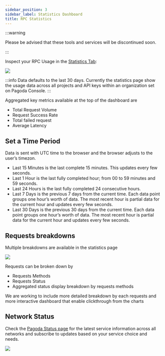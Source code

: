 ```yaml
---
sidebar_position: 3
sidebar_label: Statistics Dashboard
title: RPC Statistics
---
```


:::warning

Please be advised that these tools and services will be discontinued soon.

:::

Inspect your RPC Usage in the [Statistics Tab](https://console.pagoda.co/apis?tab=statistics):

![](/docs/pagoda/stats1.png)

:::info
Data defaults to the last 30 days.
Currently the statistics page show the usage data across all projects and API keys within an organization set on Pagoda Console.
:::

Aggregated key metrics available at the top of the dashboard are

- Total Request Volume
- Request Success Rate
- Total failed request
- Average Latency

## Set a Time Period

Data is sent with UTC time to the browser and the browser adjusts to the user’s timezon.

- Last 15 Minutes is the last complete 15 minutes. This updates every few seconds.
- Last 1 Hour is the last fully completed hour; from 00 to 59 minutes and 59 seconds.
- Last 24 Hours is the last fully completed 24 consecutive hours.
- Last 7 Days is the previous 7 days from the current time. Each data point groups one hour’s worth of data. The most recent hour is partial data for the current hour and updates every few seconds.
- Last 30 Days is the previous 30 days from the current time. Each data point groups one hour’s worth of data. The most recent hour is partial data for the current hour and updates every few seconds.

## Requests breakdowns

Multiple breakdowns are available in the statistics page

![](/docs/pagoda/stats2.png)

Requests can be broken down by

- Requests Methods
- Requests Status
- Aggregated status display breakdown by requests methods

We are working to include more detailed breakdown by each requests and more interactive dashboard that enable clickthrough from the charts

## Network Status

Check the [Pagoda Status page](https://status.pagoda.co/) for the latest service information across all networks and subscribe to updates based on your service choice and needs.

![](/docs/pagoda/stats3.png)
